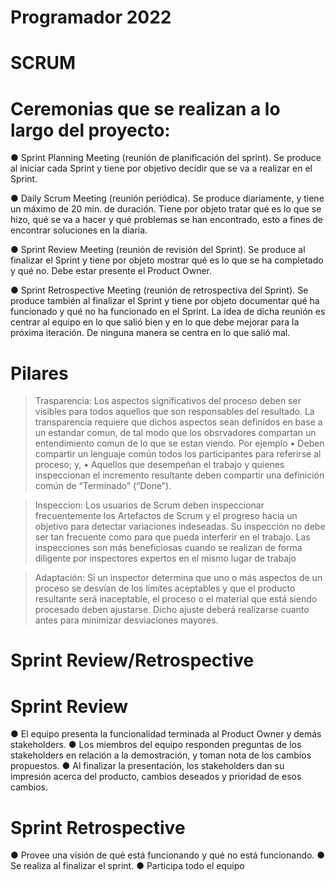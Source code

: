 # Programador 2022

# SCRUM

# Ceremonias que se realizan a lo largo del proyecto:

● Sprint Planning Meeting (reunión de planificación del sprint). Se produce al iniciar cada
Sprint y tiene por objetivo decidir que se va a realizar en el Sprint.

● Daily Scrum Meeting (reunión periódica). Se produce diariamente, y tiene un máximo de
20 min. de duración. Tiene por objeto tratar qué es lo que se hizo, qué se va a hacer y
qué problemas se han encontrado, esto a fines de encontrar soluciones en la diaria.

● Sprint Review Meeting (reunión de revisión del Sprint). Se produce al finalizar el Sprint y
tiene por objeto mostrar qué es lo que se ha completado y qué no. Debe estar presente el
Product Owner.

● Sprint Retrospective Meeting (reunión de retrospectiva del Sprint). Se produce también al
finalizar el Sprint y tiene por objeto documentar qué ha funcionado y qué no ha funcionado
en el Sprint. La idea de dicha reunión es centrar al equipo en lo que salió bien y en lo que
debe mejorar para la próxima iteración. De ninguna manera se centra en lo que salió mal.

# Pilares

>Trasparencia: Los aspectos significativos del proceso deben ser visibles para todos aquellos que son responsables del resultado. La transparencia requiere que dichos aspectos sean definidos en base a un estandar comun, de tal modo que los obsrvadores compartan un entendimiento comun de lo que se estan viendo.
Por ejemplo 
• Deben compartir un lenguaje común todos los participantes para referirse al proceso; y, 
• Aquellos que desempeñan el trabajo y quienes inspeccionan el incremento resultante deben compartir una definición 
común de “Terminado” (“Done”). 

>Inspeccion: Los usuarios de Scrum deben inspeccionar frecuentemente los Artefactos de Scrum y el progreso hacia un objetivo para detectar variaciones indeseadas. Su inspección no debe ser tan frecuente como para que pueda interferir en el trabajo. 
Las inspecciones son más beneficiosas cuando se realizan de forma diligente por inspectores expertos en el mismo lugar de trabajo

>Adaptación: Si un inspector determina que uno o más aspectos de un proceso se desvían de los límites aceptables y que el producto resultante será inaceptable, el proceso o el material que está siendo procesado deben ajustarse. Dicho ajuste deberá realizarse cuanto antes para minimizar desviaciones mayores. 

# Sprint Review/Retrospective

# Sprint Review

● El equipo presenta la funcionalidad terminada al Product Owner y demás stakeholders.
● Los miembros del equipo responden preguntas de los stakeholders en relación a la demostración, y toman nota de los cambios propuestos.
● Al finalizar la presentación, los stakeholders dan su impresión acerca del producto, cambios deseados y prioridad de esos cambios.

# Sprint Retrospective

● Provee una visión de qué está funcionando y qué no está funcionando.
● Se realiza al finalizar el sprint.
● Participa todo el equipo
